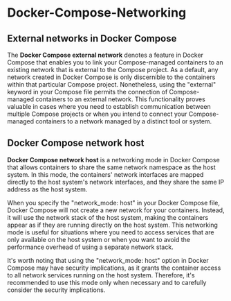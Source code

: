 # Docker-Compose-Networking
## External networks in Docker Compose

The **Docker Compose external network** denotes a feature in Docker Compose that enables you to link your Compose-managed containers to an existing network that is external to the Compose project. As a default, any network created in Docker Compose is only discernible to the containers within that particular Compose project. Nonetheless, using the "external" keyword in your Compose file permits the connection of Compose-managed containers to an external network. This functionality proves valuable in cases where you need to establish communication between multiple Compose projects or when you intend to connect your Compose-managed containers to a network managed by a distinct tool or system.

## Docker Compose network host

**Docker Compose network host** is a networking mode in Docker Compose that allows containers to share the same network namespace as the host system. In this mode, the containers' network interfaces are mapped directly to the host system's network interfaces, and they share the same IP address as the host system.

When you specify the "network_mode: host" in your Docker Compose file, Docker Compose will not create a new network for your containers. Instead, it will use the network stack of the host system, making the containers appear as if they are running directly on the host system. This networking mode is useful for situations where you need to access services that are only available on the host system or when you want to avoid the performance overhead of using a separate network stack.

It's worth noting that using the "network_mode: host" option in Docker Compose may have security implications, as it grants the container access to all network services running on the host system. Therefore, it's recommended to use this mode only when necessary and to carefully consider the security implications.


